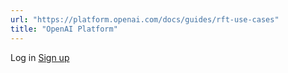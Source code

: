 ```yaml
---
url: "https://platform.openai.com/docs/guides/rft-use-cases"
title: "OpenAI Platform"
---
```


Log in [Sign up](https://platform.openai.com/signup)